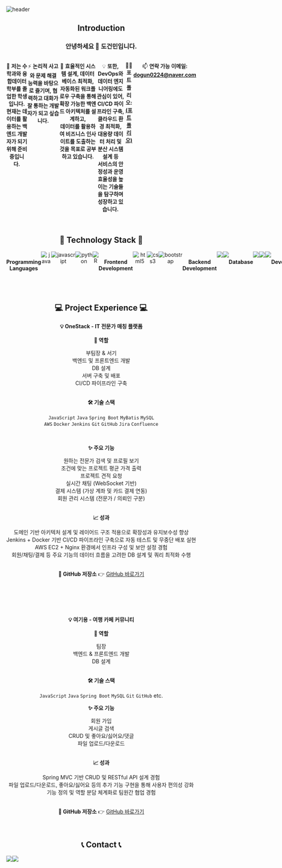 ![header](https://capsule-render.vercel.app/api?type=waving&color=F15F5F&height=300&section=header&text=DGM's%20Github&fontSize=90&align=center)
<h2 align="center">Introduction</h2>
<h3 align="center">안녕하세요 👋 도건민입니다.</h3>
<div style="display:flex; flex-direction:row;" align="center">
    
🌱 **저는 수학과와 융합데이터학부를 졸업한 학생입니다. <br> 현재는 데이터를 활용하는 백엔드 개발자가 되기 위해 준비중입니다.**

⚡ **논리적 사고와 문제 해결 능력을 바탕으로 즐기며, 협력하고 대화가 잘 통하는 개발자가 되고 싶습니다.**

📣 **효율적인 시스템 설계, 데이터베이스 최적화, 자동화된 워크플로우 구축을 통해 확장 가능한 백엔드 아키텍처를 설계하고, <br>
데이터를 활용하여 비즈니스 인사이트를 도출하는 것을 목표로 공부하고 있습니다.**

💡 **또한, DevOps와 데이터 엔지니어링에도 관심이 있어, <br>
CI/CD 파이프라인 구축, 클라우드 환경 최적화, 대용량 데이터 처리 및 분산 시스템 설계 등 <br>
서비스의 안정성과 운영 효율성을 높이는 기술들을 탐구하며 성장하고 있습니다.**




👨‍💻 **포트폴리오: [(포트폴리오)](https://dgm0224.github.io/)**

📫 **연락 가능 이메일:  **dogun0224@naver.com****
</div>
<br>
<h2 align="center">🔨 Technology Stack 🔨</h2>
<div style="display:flex; flex-direction:row;" align="center">
    <h4 align="center">Programming Languages</h4>
    <img alt="java" src="https://img.shields.io/badge/java-007396?style=flat-square&logo=java&logoColor=white">
    <img alt="javascript" src ="https://img.shields.io/badge/javascript-F7DF1E?style=flat-square&logo=javascript&logoColor=white"/>
    <img alt="python" src ="https://img.shields.io/badge/python-3776AB?style=flat-square&logo=python&logoColor=white"/>
    <img alt="R" src ="https://img.shields.io/badge/R-276DC3?style=flat-square&logo=R&logoColor=white"/>
    <h4 align="center">Frontend Development</h4>
    <img alt="html5" src ="https://img.shields.io/badge/html5-E34F26?style=flat-square&logo=html5&logoColor=white"/>
    <img alt="css3" src ="https://img.shields.io/badge/css3-1572B6?style=flat-square&logo=css3&logoColor=white"/>
    <img alt="bootstrap" src ="https://img.shields.io/badge/bootstrap-7952B3?style=flat-square&logo=bootstrap&logoColor=white"/>
    <h4 align="center">Backend Development</h4>    
    <img src="https://img.shields.io/badge/spring-6DB33F?style=flat-square&logo=spring&logoColor=white">
    <img src="https://img.shields.io/badge/SpringBoot-6DB33F?style=flat-square&logo=springboot&logoColor=white">    
    <h4 align="center">Database</h4>
    <img src="https://img.shields.io/badge/mysql-4479A1?style=flat-square&logo=mysql&logoColor=white">
    <img src="https://img.shields.io/badge/oracle-F80000?style=flat-square&logo=oracle&logoColor=white">    
    <img src="https://img.shields.io/badge/mariadb-003545?style=flat-square&logo=mariadb&logoColor=white">
    <h4 align="center">Devops</h4>
    <img src="https://img.shields.io/badge/git-F05032?style=flat-square&logo=git&logoColor=white">
    <img src="https://img.shields.io/badge/github-181717?style=flat-square&logo=github&logoColor=white">
    <img src="https://img.shields.io/badge/AmazonAWS-232F3E?style=flat-square&logo=amazonaws&logoColor=white">
    <img src="https://img.shields.io/badge/AmazonEC2-FF9900?style=flat-square&logo=amazonec2&logoColor=white">
    <img src="https://img.shields.io/badge/docker-2496ED?style=flat-square&logo=docker&logoColor=white">
    <img src="https://img.shields.io/badge/jenkins-D24939?style=flat-square&logo=jenkins&logoColor=white">
    <h4 align="center">Data</h4>
    <img src="https://img.shields.io/badge/tensorflow-FF6F00?style=flat-square&logo=tensorflow&logoColor=white">
    <img src="https://img.shields.io/badge/pytorch-EE4C2C?style=flat-square&logo=pytorch&logoColor=white">
    <img src="https://img.shields.io/badge/pandas-150458?style=flat-square&logo=pandas&logoColor=white">
    <img alt="seaborn" src="https://img.shields.io/badge/seaborn-007326?style=flat-square&logo=seaborn&logoColor=white">
    <img alt="scikitlearn" src="https://img.shields.io/badge/scikitlearn-F7931E?style=flat-square&logo=scikitlearn&logoColor=white">   
    <h4 align="center">Collaborative Tools</h4>
    <img src="https://img.shields.io/badge/jira-0052CC?style=flat-square&logo=jira&logoColor=white">
    <img src="https://img.shields.io/badge/confluence-172B4D?style=flat-square&logo=confluence&logoColor=white">
    <img src="https://img.shields.io/badge/notion-000000?style=flat-square&logo=notion&logoColor=white">
    <h4 align="center">Linux</h4>
    <img src="https://img.shields.io/badge/linux-FCC624?style=flat-square&logo=linux&logoColor=white"> 
    <h4 align="center">Software</h4>
    <img alt="matlab" src="https://img.shields.io/badge/matlab-517346?style=flat-square&logo=matlab&logoColor=white">
    <img src="https://img.shields.io/badge/postman-FF6C37?style=flat-square&logo=postman&logoColor=white">
   
</div>
<br>
<!-- <h2 align="center">🔥 Technologies I'm Currently Learning 🔥</h2>  
<p align="center"> 1 </p>
<p align="center"> 2 </p> --!>
<br>  
<h2 align="center">💻 Project Experience 💻</h2>  
<div align="center">
    
**💡 OneStack - IT 전문가 매칭 플랫폼** <br><br>
**📌 역할**
<div align="center">
부팀장 & 서기  <br>
백엔드 및 프론트엔드 개발   <br>
DB 설계  <br>
서버 구축 및 배포  <br>
CI/CD 파이프라인 구축<br>
    
</div>

<br>

**🛠️ 기술 스택** <br><br>
`JavaScript` `Java` `Spring Boot` `MyBatis` `MySQL`  
`AWS` `Docker` `Jenkins` `Git` `GitHub` `Jira` `Confluence`

<br>

**✨ 주요 기능** <br>
<div align="center">
원하는 전문가 검색 및 프로필 보기 <br>
조건에 맞는 프로젝트 평균 가격 출력 <br>
프로젝트 견적 요청 <br>
실시간 채팅 (WebSocket 기반)  <br>
결제 시스템 (가상 계좌 및 카드 결제 연동)  <br>
회원 관리 시스템 (전문가 / 의뢰인 구분) <br>
</div>

<br>

**📈 성과** <br>
<div align="center">
도메인 기반 아키텍처 설계 및 레이어드 구조 적용으로 확장성과 유지보수성 향상 <br>
Jenkins + Docker 기반 CI/CD 파이프라인 구축으로 자동 테스트 및 무중단 배포 실현 <br>
AWS EC2 + Nginx 환경에서 인프라 구성 및 보안 설정 경험 <br>
회원/채팅/결제 등 주요 기능의 데이터 흐름을 고려한 DB 설계 및 쿼리 최적화 수행 <br>
</div>

<br>

**🔗 GitHub 저장소** 👉
[GitHub 바로가기](https://github.com/DGM0224/OneStack)

<br><br>
--

**💡 여기용 - 여행 카페 커뮤니티** <br><br>
**📌 역할**
<div align="center">
팀장 <br>
백엔드 & 프론트엔드 개발 <br>
DB 설계 <br>  
</div>

<br>

**🛠️ 기술 스택** <br><br>
`JavaScript` `Java` `Spring Boot` `MySQL` `Git` `GitHub` etc.
<br>

**✨ 주요 기능** <br>
<div align="center">
회원 가입 <br>
게시글 검색 <br>
CRUD 및 좋아요/싫어요/댓글 <br>
파일 업로드/다운로드
</div>

<br>

**📈 성과** <br>
<div align="center">
Spring MVC 기반 CRUD 및 RESTful API 설계 경험  <br>
파일 업로드/다운로드, 좋아요/싫어요 등의 추가 기능 구현을 통해 사용자 편의성 강화 <br>
기능 정의 및 역할 분담 체계화로 팀원간 협업 경험
</div>

<br>

**🔗 GitHub 저장소** 👉
[GitHub 바로가기](https://github.com/DGM0224/YGY)

    
</div>




    
</div>



<br>
<h2 align="center">📞 Contact 📞</h2>
<div style="display:flex; flex-direction:row;" align="center">
    <a href="https://www.instagram.com/dgm_224/">
        <img src="https://img.shields.io/badge/Instagram-E4405F?style=flat-square&logo=Instagram&logoColor=white"> 
    </a>
    <a href="mailto:dogun0224@naver.com">
        <img src="https://img.shields.io/badge/Gmail-EA4335?style=flat-square&logo=Gmail&logoColor=white"> 
    </a>
</div>
